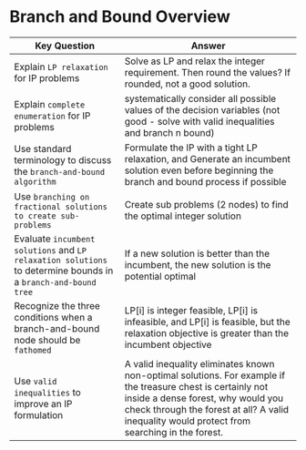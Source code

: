 # Branch and Bound Overview

Key Question | Answer
-------------|--------
Explain `LP relaxation` for IP problems | Solve as LP and relax the integer requirement. Then round the values? If rounded, not a good solution.
Explain `complete enumeration` for IP problems | systematically consider all possible values of the decision variables (not good - solve with valid inequalities and branch n bound)
Use standard terminology to discuss the `branch-and-bound algorithm` | Formulate the IP with a tight LP relaxation, and Generate an incumbent solution even before beginning the branch and bound process if possible
Use `branching on fractional solutions to create sub-problems` | Create sub problems (2 nodes) to find the optimal integer solution
Evaluate `incumbent solutions` and `LP relaxation solutions` to determine bounds in a `branch-and-bound tree` | If a new solution is better than the incumbent, the new solution is the potential optimal
Recognize the three conditions when a branch-and-bound node should be `fathomed` | LP[i] is integer feasible, LP[i] is infeasible, and LP[i] is feasible, but the relaxation objective is greater than the incumbent objective
Use `valid inequalities` to improve an IP formulation | A valid inequality eliminates known non-optimal solutions. For example if the treasure chest is certainly not inside a dense forest, why would you check through the forest at all? A valid inequality would protect from searching in the forest. 
